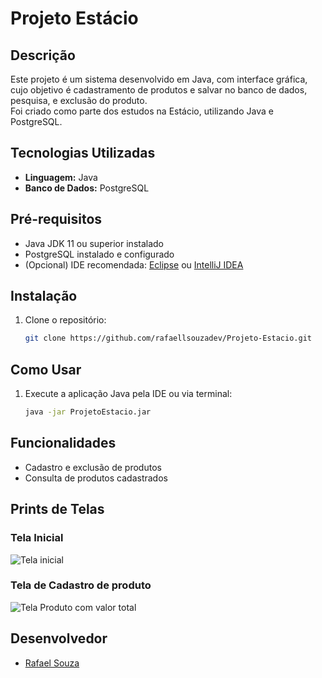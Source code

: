 # Projeto Estácio

## Descrição

Este projeto é um sistema desenvolvido em Java, com interface gráfica, cujo objetivo é cadastramento de produtos e salvar no banco de dados, pesquisa, e exclusão do produto.  
Foi criado como parte dos estudos na Estácio, utilizando Java e PostgreSQL.

## Tecnologias Utilizadas

- **Linguagem:** Java  
- **Banco de Dados:** PostgreSQL

## Pré-requisitos

- Java JDK 11 ou superior instalado
- PostgreSQL instalado e configurado
- (Opcional) IDE recomendada: [Eclipse](https://www.eclipse.org/) ou [IntelliJ IDEA](https://www.jetbrains.com/idea/)

## Instalação

1. Clone o repositório:
   ```bash
   git clone https://github.com/rafaellsouzadev/Projeto-Estacio.git


## Como Usar
1. Execute a aplicação Java pela IDE ou via terminal:
   ```bash
   java -jar ProjetoEstacio.jar

## Funcionalidades

- Cadastro e exclusão de produtos
- Consulta de produtos cadastrados

## Prints de Telas

### Tela Inicial
![Tela inicial](https://github.com/user-attachments/assets/2739fa33-ffd0-4bdf-825a-427fbd8e669a)
### Tela de Cadastro de produto
![Tela Produto com valor total](https://github.com/user-attachments/assets/96a2c09a-9ed5-4b68-abd1-9aeb245133ec)

## Desenvolvedor
- [Rafael Souza](https://github.com/rafaellsouzadev)
